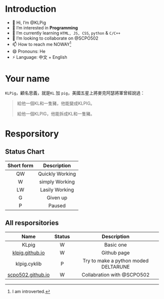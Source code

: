# Introduction
- 👋 Hi, I’m @KLPig
- 👀 I’m interested in **Programming**
- 🌱 I’m currently learning `HTML, JS, CSS`, `python` & `C/C++`
- 💞️ I’m looking to collaborate on @SCPO502
- 📫 How to reach me NOWAY[^WHY]
- 😄 Pronouns: He
- ⚡ Language: 中文 + English
# Your name
`KLPig`，顧名思義，就是`KL` 加 `pig`，美國五星上將麥克阿瑟將軍曾經說過：
> 給他一個KL和一隻豬，他能變成KLPIG。
> 
> 給他一個KLPIG，他能拆成KL和一隻豬。
# Resporsitory
## Status Chart
Short form|Description
:--------:|:---------:
QW|Quickly Working
W|simply Working
LW|Lasily Working
G|Given up
P|Paused
## All resporsitories
Name|Status|Description
:--:|:----:|:---------:
KLpig|W|Basic one
[klpig.github.io](https://klpig.github.io)|W|Github page
klpig.cyklib|P|Try to make a python moded DELTARUNE
[scpo502.github.io](https://scpo502.github.io)|W|Collabration with @SCPO502



[^WHY]: I am introverted.
<!---
KLPig/KLPig is a ✨ special ✨ repository because its `README.md` (this file) appears on your GitHub profile.
You can click the Preview link to take a look at your changes.
--->
